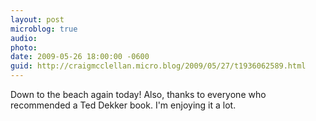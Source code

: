 ```yaml
---
layout: post
microblog: true
audio: 
photo: 
date: 2009-05-26 18:00:00 -0600
guid: http://craigmcclellan.micro.blog/2009/05/27/t1936062589.html
---
```

Down to the beach again today! Also, thanks to everyone who recommended a Ted Dekker book. I'm enjoying it a lot.
